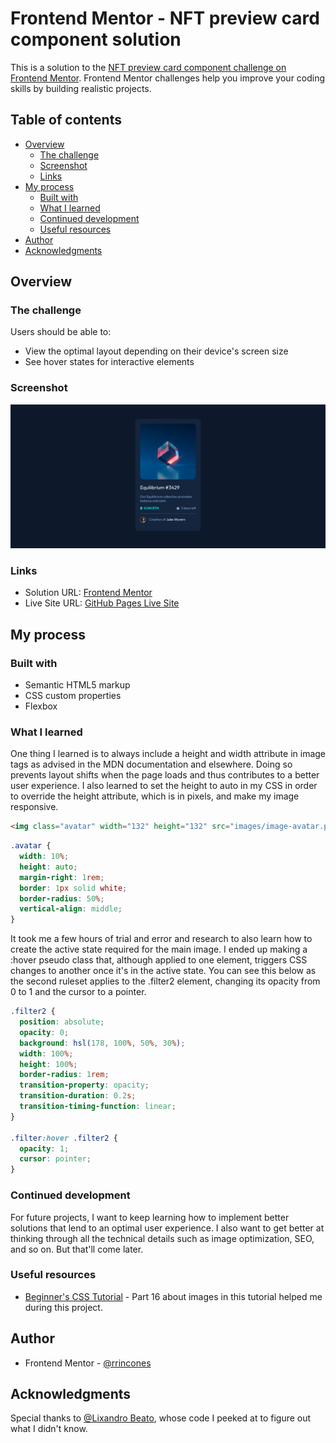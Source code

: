 # Frontend Mentor - NFT preview card component solution

This is a solution to the [NFT preview card component challenge on Frontend Mentor](https://www.frontendmentor.io/challenges/nft-preview-card-component-SbdUL_w0U). Frontend Mentor challenges help you improve your coding skills by building realistic projects. 

## Table of contents

- [Overview](#overview)
  - [The challenge](#the-challenge)
  - [Screenshot](#screenshot)
  - [Links](#links)
- [My process](#my-process)
  - [Built with](#built-with)
  - [What I learned](#what-i-learned)
  - [Continued development](#continued-development)
  - [Useful resources](#useful-resources)
- [Author](#author)
- [Acknowledgments](#acknowledgments)

## Overview

### The challenge

Users should be able to:

- View the optimal layout depending on their device's screen size
- See hover states for interactive elements

### Screenshot

![](images/screenshot.png)

### Links

- Solution URL: [Frontend Mentor](https://www.frontendmentor.io/solutions/nft-preview-card-component-bJf6zMFAkD)
- Live Site URL: [GitHub Pages Live Site](https://rrincones.github.io/NFT-preview-card-component/)

## My process

### Built with

- Semantic HTML5 markup
- CSS custom properties
- Flexbox

### What I learned

One thing I learned is to always include a height and width attribute in image tags as advised in the MDN documentation and elsewhere. Doing so prevents layout shifts when the page loads and thus contributes to a better user experience. I also learned to set the height to auto in my CSS in order to override the height attribute, which is in pixels, and make my image responsive. 

```html
<img class="avatar" width="132" height="132" src="images/image-avatar.png" alt="Jules Wyvern avatar">
```
```css
.avatar {
  width: 10%;
  height: auto;
  margin-right: 1rem;
  border: 1px solid white;
  border-radius: 50%;
  vertical-align: middle;
}
```
It took me a few hours of trial and error and research to also learn how to create the active state required for the main image. I ended up making a :hover pseudo class that, although applied to one element, triggers CSS changes to another once it's in the active state. You can see this below as the second ruleset applies to the .filter2 element, changing its opacity from 0 to 1 and the cursor to a pointer. 

```css
.filter2 {
  position: absolute;
  opacity: 0;
  background: hsl(178, 100%, 50%, 30%);
  width: 100%;
  height: 100%;
  border-radius: 1rem;
  transition-property: opacity;
  transition-duration: 0.2s;
  transition-timing-function: linear;
}

.filter:hover .filter2 {
  opacity: 1;
  cursor: pointer;
}
```

### Continued development

For future projects, I want to keep learning how to implement better solutions that lend to an optimal user experience. I also want to get better at thinking through all the technical details such as image optimization, SEO, and so on. But that'll come later. 

### Useful resources

- [Beginner's CSS Tutorial](https://www.youtube.com/watch?v=OXGznpKZ_sA) - Part 16 about images in this tutorial helped me during this project. 

## Author

- Frontend Mentor - [@rrincones](https://www.frontendmentor.io/profile/rrincones)

## Acknowledgments

Special thanks to [@Lixandro Beato](https://www.frontendmentor.io/profile/lixandro96), whose code I peeked at to figure out what I didn't know. 
